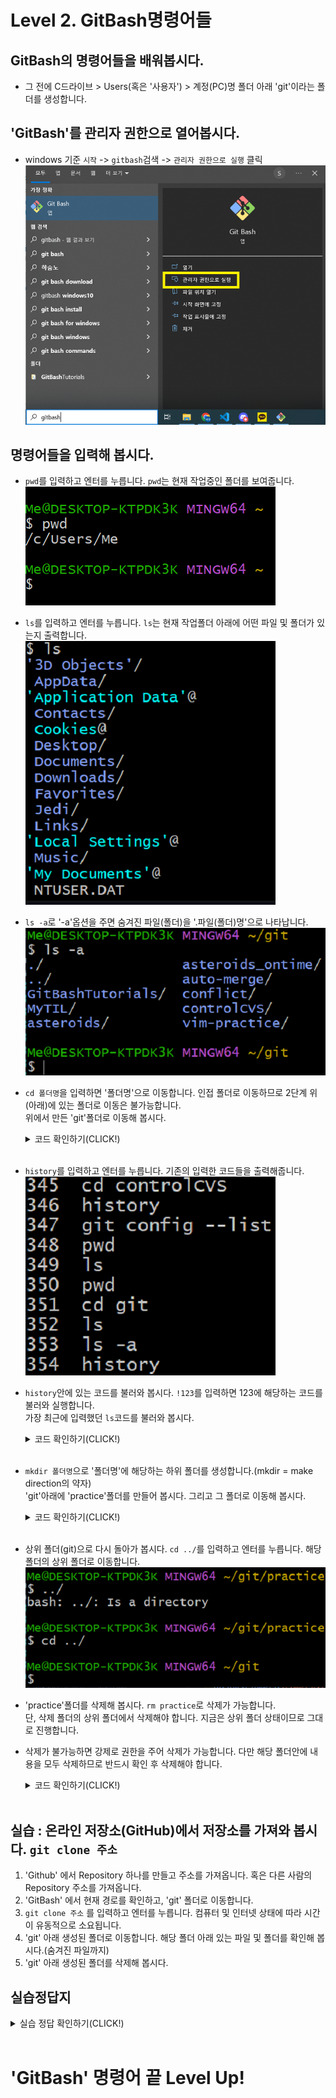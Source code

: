# Level 2. GitBash명령어들

## GitBash의 명령어들을 배워봅시다.

- 그 전에 C드라이브 > Users(혹은 '사용자') > 계정(PC)명 폴더 아래 'git'이라는 폴더를 생성합니다.

## 'GitBash'를 관리자 권한으로 열어봅시다.

- windows 기준 `시작` -> `gitbash`검색 -> `관리자 권한으로 실행` 클릭</br>![RunGitBashWithMaster](./images/LevelTwo/runbash.png)

## 명령어들을 입력해 봅시다.

- `pwd`를 입력하고 엔터를 누릅니다. `pwd`는 현재 작업중인 폴더를 보여줍니다.</br>![PwdImage](./images/LevelTwo/pwd.png)

- `ls`를 입력하고 엔터를 누릅니다. `ls`는 현재 작업폴더 아래에 어떤 파일 및 폴더가 있는지 출력합니다.</br>![LsImage](./images/LevelTwo/ls.png)

- `ls -a`로 '-a'옵션을 주면 숨겨진 파일(폴더)을 '.파일(폴더)명'으로 나타납니다.</br>![Ls-aImage](./images/LevelTwo/lsa.png)

- `cd 폴더명`을 입력하면 '폴더명'으로 이동합니다. 인접 폴더로 이동하므로 2단계 위(아래)에 있는 폴더로 이동은 불가능합니다.
  </br>위에서 만든 'git'폴더로 이동해 봅시다.
  <details><summary> 코드 확인하기(CLICK!) </summary>
  <p>`cd git` 입력 후 엔터를 누릅니다. 입력창 위에 '~/git'이 보이면 성공!</p>

  ![CDImage](./images/LevelTwo/cd.png)

  </details></br>

  <!-- details에 이미지를 넣고 싶다면, 이미지 코드 위 아래에 공백 필요-->

- `history`를 입력하고 엔터를 누릅니다. 기존의 입력한 코드들을 출력해줍니다.</br>![LsImage](./images/LevelTwo/history.png)

- `history`안에 있는 코드를 불러와 봅시다. `!123`를 입력하면 123에 해당하는 코드를 불러와 실행합니다.
  </br>가장 최근에 입력했던 `ls`코드를 불러와 봅시다.
  <details><summary> 코드 확인하기(CLICK!) </summary>
  <p>`!352` 입력 후 엔터를 누릅니다. 개인마다 번호가 다릅니다.</p>

  ![HistoryLsImage](./images/LevelTwo/historyls.png)

  </details></br>

- `mkdir 폴더명`으로 '폴더명'에 해당하는 하위 폴더를 생성합니다.(mkdir = make direction의 약자)
  </br>'git'아래에 'practice'폴더를 만들어 봅시다. 그리고 그 폴더로 이동해 봅시다.
  <details><summary> 코드 확인하기(CLICK!) </summary>
  <p>`mldir practice`, `cd practice` 입력 후 엔터를 누릅니다. 입력창 위에 '~/git/practice'이 보이면 성공!</p>

  ![MkdirImage](./images/LevelTwo/mkdir.png)

  </details></br>

- 상위 폴더(git)으로 다시 돌아가 봅시다. `cd ../`를 입력하고 엔터를 누릅니다. 해당 폴더의 상위 폴더로 이동합니다.</br>![GoUpperImage](./images/LevelTwo/goupper.png)

- 'practice'폴더를 삭제해 봅시다. `rm practice`로 삭제가 가능합니다. </br>단, 삭제 폴더의 상위 폴더에서 삭제해야 합니다. 지금은 상위 폴더 상태이므로 그대로 진행합니다.

- 삭제가 불가능하면 강제로 권한을 주어 삭제가 가능합니다. 다만 해당 폴더안에 내용을 모두 삭제하므로 반드시 확인 후 삭제해야 합니다.
  <details><summary> 코드 확인하기(CLICK!) </summary>
  <p>`rm -rf 폴더명` 입력 후 엔터를 누릅니다. 반드시 반드시 확인 후 삭제해야  합니다.</p>

  ![rmrfImage](./images/LevelTwo/rmrf.png)

  </details></br>

## 실습 : 온라인 저장소(GitHub)에서 저장소를 가져와 봅시다. `git clone 주소`

1. 'Github' 에서 Repository 하나를 만들고 주소를 가져옵니다. 혹은 다른 사람의 Repository 주소를 가져옵니다.
2. 'GitBash' 에서 현재 경로를 확인하고, 'git' 폴더로 이동합니다.
3. `git clone 주소` 를 입력하고 엔터를 누릅니다. 컴퓨터 및 인터넷 상태에 따라 시간이 유동적으로 소요됩니다.
4. 'git' 아래 생성된 폴더로 이동합니다. 해당 폴더 아래 있는 파일 및 폴더를 확인해 봅시다.(숨겨진 파일까지)
5. 'git' 아래 생성된 폴더를 삭제해 봅시다.

## 실습정답지

<details><summary> 실습 정답 확인하기(CLICK!) </summary>
  <p> 1 > 이미지 참고</p>

![HTTPCloneImage](./images/LevelTwo/httpclone.png)

  <p> 2 >
  
  경로확인 `pwd`
  경로이동 `cd git`</p>
  <p> 3 > </br>
  `git clone https://github.com/controlCVS/GitBashTutorials.git` 주소는 개인마다 다릅니다.</p>
  <p> 4 > </br>

`cd GitBashTutorials` 폴더명은 개인마다 다릅니다, `ls`, `ls -a`로 확인 가능</p>

  <p> 5 > </br>
  
  `pwd`로 경로 확인 `rm GitBashTutorials` `rm -rf`는 항상 신중하고 확실한 순간에만 사용합니다.</p>

  </details></br>
<!-- details에 코드를 넣고 싶다면, 코드 위 아래에 공백 필요-->

# 'GitBash' 명령어 끝 Level Up!
